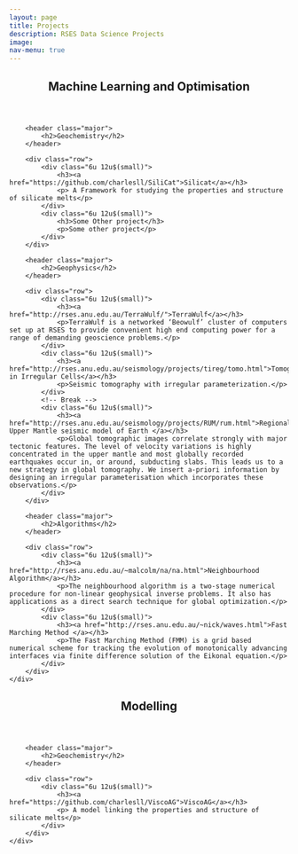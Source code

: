 ```yaml
---
layout: page
title: Projects
description: RSES Data Science Projects
image: 
nav-menu: true
--- 
```


<section id="main" class="style2">
	<div class="inner">
		<header class="major">
			<h1>Machine Learning and Optimisation</h1>
		</header>
		
		<header class="major">
			<h2>Geochemistry</h2>
		</header>
		
		<div class="row">
			<div class="6u 12u$(small)">
				<h3><a href="https://github.com/charlesll/SiliCat">Silicat</a></h3>
				<p> A Framework for studying the properties and structure of silicate melts</p>
			</div>
			<div class="6u 12u$(small)">
				<h3>Some Other project</h3>
				<p>Some other project</p>
			</div>
		</div>
		
		<header class="major">
			<h2>Geophysics</h2>
		</header>
		
		<div class="row">
			<div class="6u 12u$(small)">
				<h3><a href="http://rses.anu.edu.au/TerraWulf/">TerraWulf</a></h3>
				<p>TerraWulf is a networked ‘Beowulf’ cluster of computers set up at RSES to provide convenient high end computing power for a range of demanding geoscience problems.</p>
			</div>
			<div class="6u 12u$(small)">
				<h3><a href="http://rses.anu.edu.au/seismology/projects/tireg/tomo.html">Tomography in Irregular Cells</a></h3>
				<p>Seismic tomography with irregular parameterization.</p>
			</div>
			<!-- Break -->
			<div class="6u 12u$(small)">
				<h3><a href="http://rses.anu.edu.au/seismology/projects/RUM/rum.html">Regionalized Upper Mantle seismic model of Earth </a></h3>
				<p>Global tomographic images correlate strongly with major tectonic features. The level of velocity variations is highly concentrated in the upper mantle and most globally recorded earthquakes occur in, or around, subducting slabs. This leads us to a new strategy in global tomography. We insert a-priori information by designing an irregular parameterisation which incorporates these observations.</p>
			</div>
		</div>
		
		<header class="major">
			<h2>Algorithms</h2>
		</header>
		
		<div class="row">
			<div class="6u 12u$(small)">
				<h3><a href="http://rses.anu.edu.au/~malcolm/na/na.html">Neighbourhood Algorithm</a></h3>
				<p>The neighbourhood algorithm is a two-stage numerical procedure for non-linear geophysical inverse problems. It also has applications as a direct search technique for global optimization.</p>
			</div>
			<div class="6u 12u$(small)">
				<h3><a href="http://rses.anu.edu.au/~nick/waves.html">Fast Marching Method </a></h3>
				<p>The Fast Marching Method (FMM) is a grid based numerical scheme for tracking the evolution of monotonically advancing interfaces via finite difference solution of the Eikonal equation.</p>
			</div>
		</div>
	</div>
</section>

<section id="main" class="style2">
	<div class="inner">
		<header class="major">
			<h1>Modelling</h1>
		</header>
		
		<header class="major">
			<h2>Geochemistry</h2>
		</header>
		
		<div class="row">
			<div class="6u 12u$(small)">
				<h3><a href="https://github.com/charlesll/ViscoAG">ViscoAG</a></h3>
				<p> A model linking the properties and structure of silicate melts</p>
			</div>
		</div>
	</div>
</section>